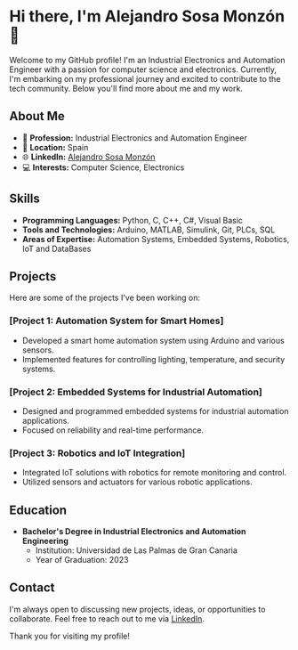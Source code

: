 # Hi there, I'm Alejandro Sosa Monzón 👋

Welcome to my GitHub profile! I'm an Industrial Electronics and Automation Engineer with a passion for computer science and electronics. Currently, I'm embarking on my professional journey and excited to contribute to the tech community. Below you'll find more about me and my work.

## About Me

- 💼 **Profession:** Industrial Electronics and Automation Engineer
- 📍 **Location:** Spain
- 🌐 **LinkedIn:** [Alejandro Sosa Monzón](https://www.linkedin.com/in/alejandro-sosa-monzon/)
- 💻 **Interests:** Computer Science, Electronics

## Skills

- **Programming Languages:** Python, C, C++, C#, Visual Basic
- **Tools and Technologies:** Arduino, MATLAB, Simulink, Git, PLCs, SQL
- **Areas of Expertise:** Automation Systems, Embedded Systems, Robotics, IoT and DataBases

## Projects

Here are some of the projects I've been working on:

### [Project 1: Automation System for Smart Homes]
- Developed a smart home automation system using Arduino and various sensors.
- Implemented features for controlling lighting, temperature, and security systems.

### [Project 2: Embedded Systems for Industrial Automation]
- Designed and programmed embedded systems for industrial automation applications.
- Focused on reliability and real-time performance.

### [Project 3: Robotics and IoT Integration]
- Integrated IoT solutions with robotics for remote monitoring and control.
- Utilized sensors and actuators for various robotic applications.

## Education

- **Bachelor's Degree in Industrial Electronics and Automation Engineering**
  - Institution: Universidad de Las Palmas de Gran Canaria
  - Year of Graduation: 2023

## Contact

I'm always open to discussing new projects, ideas, or opportunities to collaborate. Feel free to reach out to me via [LinkedIn](https://www.linkedin.com/in/alejandro-sosa-monzon/).

Thank you for visiting my profile!
